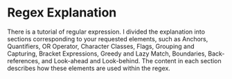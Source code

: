 # Regex Explanation
There is a tutorial of  regular expression. I divided the explanation into sections corresponding to your requested elements, such as Anchors, Quantifiers, OR Operator, Character Classes, Flags, Grouping and Capturing, Bracket Expressions, Greedy and Lazy Match, Boundaries, Back-references, and Look-ahead and Look-behind. The content in each section describes how these elements are used within the regex.
